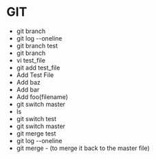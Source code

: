 # GIT

* git branch
* git log --oneline
* git branch test
* git branch
* vi test_file
* git add test_file
* Add Test File
* Add baz
* Add bar
* Add foo(filename)
* git switch master
* ls
* git switch test
* git switch master
* git merge test
* git log --oneline
* git merge - (to merge it back to the master file)

